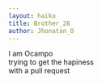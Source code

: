 ```yaml
---
layout: haiku
title: Brother_28
author: Jhonatan_O
---
```


I am Ocampo<br>
trying to get the hapiness<br>
with a pull request<br>
